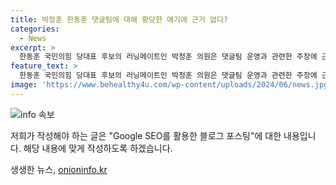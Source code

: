 ```yaml
---
title: 박정훈 한동훈 댓글팀에 대해 황당한 얘기에 근거 없다?
categories:
  - News
excerpt: >
  한동훈 국민의힘 당대표 후보의 러닝메이트인 박정훈 의원은 댓글팀 운영과 관련한 주장에 근거를 요구하며, 해당 주장이 사실이 아니라고 강조했다. 또한, 김 여사의 문자에 대한 풍문도 부인하며, 이에 대한 구체적인 근거가 없다고 주장했다.
feature_text: >
  한동훈 국민의힘 당대표 후보의 러닝메이트인 박정훈 의원은 댓글팀 운영과 관련한 주장에 근거를 요구하며, 해당 주장이 사실이 아니라고 강조했다. 또한, 김 여사의 문자에 대한 풍문도 부인하며, 이에 대한 구체적인 근거가 없다고 주장했다.
image: 'https://www.behealthy4u.com/wp-content/uploads/2024/06/news.jpg'
---
```


<p><img src="https://www.behealthy4u.com/wp-content/uploads/2024/06/news.jpg" alt="info 속보" /></p>

<p>저희가 작성해야 하는 글은 "Google SEO를 활용한 블로그 포스팅"에 대한 내용입니다. 해당 내용에 맞게 작성하도록 하겠습니다.</p>
생생한 뉴스, <a href="https://onioninfo.kr" rel="dofollow">onioninfo.kr</a>



